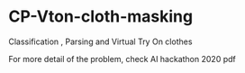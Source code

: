 # CP-Vton-cloth-masking
Classification , Parsing and Virtual Try On clothes


For more detail of the problem, check AI hackathon 2020 pdf 
